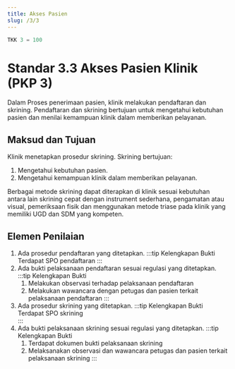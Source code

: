 ```yaml
---
title: Akses Pasien
slug: /3/3
---
```



``` js [Nilai]
TKK 3 = 100

```
# Standar 3.3 Akses Pasien Klinik (PKP 3) 
Dalam Proses penerimaan pasien, klinik melakukan pendaftaran dan skrining. Pendaftaran dan skrining bertujuan untuk mengetahui kebutuhan pasien dan menilai kemampuan klinik dalam memberikan pelayanan. 
## Maksud dan Tujuan 
Klinik menetapkan prosedur skrining. 
Skrining bertujuan: 
1. Mengetahui kebutuhan pasien. 
2. Mengetahui 	kemampuan 	klinik 	dalam 	memberikan pelayanan. 

Berbagai metode skrining dapat diterapkan di klinik sesuai kebutuhan antara lain skrining cepat dengan instrument sederhana, pengamatan atau visual, pemeriksaan fisik dan menggunakan metode triase pada klinik yang memiliki UGD dan SDM yang kompeten. 
## Elemen Penilaian 
1. Ada prosedur pendaftaran yang ditetapkan. 
   :::tip Kelengkapan Bukti
   Terdapat SPO pendaftaran
   ::: 
2. Ada bukti pelaksanaan pendaftaran sesuai regulasi yang ditetapkan. 
   :::tip Kelengkapan Bukti
   1. Melakukan observasi terhadap pelaksanaan pendaftaran 
   2. Melakukan wawancara dengan petugas dan pasien terkait pelaksanaan pendaftaran 
   ::: 
3. Ada prosedur skrining yang ditetapkan. 
   :::tip Kelengkapan Bukti
   Terdapat SPO skrining  
   ::: 
4. Ada bukti pelaksanaan skrining sesuai regulasi yang ditetapkan. 
   :::tip Kelengkapan Bukti
   1. Terdapat 	dokumen 	bukti pelaksanaan skrining 
   2. Melaksanakan observasi dan wawancara petugas dan pasien terkait pelaksanaan skrining 
   ::: 
